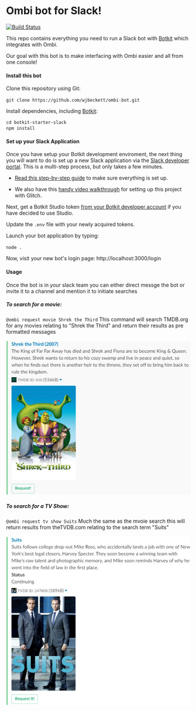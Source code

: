 # Ombi bot for Slack!

[![Build Status](https://travis-ci.org/wjbeckett/Ombi-bot.svg?branch=master)](https://travis-ci.org/wjbeckett/Ombi-bot)


This repo contains everything you need to run a Slack bot with [Botkit](https://botkit.ai) which integrates with Ombi.

Our goal with this bot is to make interfacing with Ombi easier and all from one console!

#### Install this bot

Clone this repository using Git:

`git clone https://github.com/wjbeckett/ombi-bot.git`

Install dependencies, including [Botkit](https://github.com/howdyai/botkit):

```
cd botkit-starter-slack
npm install
```

#### Set up your Slack Application
Once you have setup your Botkit development enviroment, the next thing you will want to do is set up a new Slack application via the [Slack developer portal](https://api.slack.com/). This is a multi-step process, but only takes a few minutes.

* [Read this step-by-step guide](https://github.com/howdyai/botkit/blob/master/docs/slack-events-api.md) to make sure everything is set up.

* We also have this [handy video walkthrough](https://youtu.be/us2zdf0vRz0) for setting up this project with Glitch.

Next, get a Botkit Studio token [from your Botkit developer account](https://studio.botkit.ai/) if you have decided to use Studio.

Update the `.env` file with your newly acquired tokens.

Launch your bot application by typing:

`node .`

Now, visit your new bot's login page: http://localhost:3000/login

#### Usage
Once the bot is in your slack team you can either direct messge the bot or invite it to a channel and mention it to initiate searches

##### To search for a movie:
`@ombi request movie Shrek the Third`
This command will search TMDB.org for any movies relating to "Shrek the Third" and return their results as pre formatted messages
<br />
<br />
![Movie Search](https://raw.githubusercontent.com/wjbeckett/Ombi-bot/master/github_img/movie_search.png)

##### To search for a TV Show:
`@ombi request tv show Suits`
Much the same as the mvoie search this will return results from theTVDB.com relating to the search term "Suits"
<br />
<br />
![TV Search](https://raw.githubusercontent.com/wjbeckett/Ombi-bot/master/github_img/tv_search.png)

